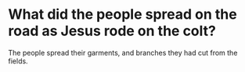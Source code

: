 # What did the people spread on the road as Jesus rode on the colt?

The people spread their garments, and branches they had cut from the fields.
